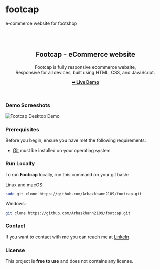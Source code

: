 # footcap
e-commerce website for footshop
<div align="center">
  


  <br />
  <br />

  <h2 align="center">Footcap - eCommerce website</h2>

  Footcap is fully responsive ecommerce website, <br />Responsive for all devices, built using HTML, CSS, and JavaScript.

  <a href="https://arbazkhann2109.github.io/footcap/"><strong>➥ Live Demo</strong></a>

</div>

<br />

### Demo Screeshots

![Footcap Desktop Demo](./readme-images/desktop.png "Desktop Demo")

### Prerequisites

Before you begin, ensure you have met the following requirements:

* [Git](https://git-scm.com/downloads "Download Git") must be installed on your operating system.

### Run Locally

To run **Footcap** locally, run this command on your git bash:

Linux and macOS:

```bash
sudo git clone https://github.com/Arbazkhann2109/footcap.git
```

Windows:

```bash
git clone https://github.com/Arbazkhann2109/footcap.git
```

### Contact

If you want to contact with me you can reach me at [LinkeIn](https://www.linkedin.com/in/arbaz-khan-1460a0304).

### License

This project is **free to use** and does not contains any license.
